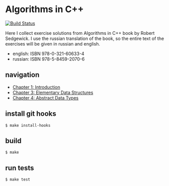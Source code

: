 # Algorithms in C++

[![Build Status](https://travis-ci.org/sergey-pashaev/sedgewick-cpp.svg?branch=master)](https://travis-ci.org/sergey-pashaev/sedgewick-cpp)

Here I collect exercise solutions from Algorithms in C++ book by Robert Sedgewick.
I use the russian translation of the book, so the entire text of the exercises will be given in russian and english.

  * english: ISBN 978-0-321-60633-4
  * russian: ISBN 978-5-8459-2070-6

## navigation
  * [Chapter 1: Introduction](./src/chapter-1/README.md)
  * [Chapter 3: Elementary Data Structures](./src/chapter-3/README.md)
  * [Chapter 4: Abstract Data Types](./src/chapter-4/README.md)

## install git hooks

    $ make install-hooks

## build

    $ make

## run tests

    $ make test

